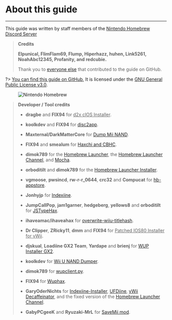# About this guide
---
This guide was written by staff members of the [Nintendo Homebrew Discord Server](https://discord.gg/C29hYvh)

> **Credits**
>
> **Elpunical, FlimFlam69, Flump, Hiperhazz, huhen, Link5261, NoahAbc12345, Profanity, and redcubie.**
>
> Thank you to [everyone else](https://github.com/hacks-guide/Guide-WiiU/graphs/contributors) that contributed to the guide on GitHub.

?> [You can find this guide on GitHub](https://github.com/hacks-guide/Guide-WiiU), It is licensed under the [GNU General Public License v3.0](https://github.com/hacks-guide/Guide-WiiU/blob/master/LICENSE).

<figure class="thumbnails">
    <img src="docs/assets/img/nh.jpg" alt="Nintendo Homebrew" title="Nintendo Homebrew">
</figure>

>
> **Developer / Tool credits**
>
> - **dragbe** and **FIX94** for <u>d2x cIOS Installer</u>.
>
> - **koolkdev** and **FIX94** for [disc2app](https://github.com/koolkdev/disc2app).
>
> - **Maxternal/DarkMatterCore** for [Dump Mii NAND](https://code.google.com/p/gbadev/).
>
> - **FIX94** and **smealum** for [Haxchi and CBHC](https://github.com/FIX94/haxchi).
>
> - **dimok789** for the [Homebrew Launcher](https://github.com/dimok789/homebrew_launcher), the [Homebrew Launcher Channel](https://github.com/dimok789/homebrew_launcher), and [Mocha](https://github.com/dimok789/mocha).
>
> - **orboditilt** and **dimok789** for the [Homebrew Launcher Installer](https://github.com/wiiu-env/homebrew_launcher_installer).
>
> - **vgmoose**, **pwsincd**, **rw-r-r_0644**, **crc32** and **Compucat** for [hb-appstore](https://github.com/vgmoose/hb-appstore).
>
> - **Jonhyjp** for [Indexiine](https://gbatemp.net/threads/indexiine-load-cfw-during-boot-and-offline-without-a-vc-ds-title.553681/).
>
> - **JumpCallPop**, **jam1garner**, **hedgeberg**, **yellows8** and **orboditilt** for [JSTypeHax](https://github.com/wiiu-env/JsTypeHax).
>
> - **ihaveamac/ihaveahax** for [overwrite-wiiu-titlehash](https://github.com/ihaveamac/overwrite-wiiu-titlehash).
>
> - **Dr Clipper**, **ZRicky11**, **dmm** and **FIX94** for <u>Patched IOS80 Installer for vWii</u>.
>
> - **djskual**, **Loadiine GX2 Team**, **Yardape** and **brienj** for [WUP Installer GX2](https://sourceforge.net/projects/wup-installer-gx2/).
>
> - **koolkdev** for [Wii U NAND Dumper](https://github.com/koolkdev/wiiu-nanddumper).
>
> - **dimok789** for [wupclient.py](https://github.com/dimok789/mocha/blob/master/ios_mcp/wupclient.py).
>
> - **FIX94** for [Wuphax](https://github.com/FIX94/wuphax).
>
> - **GaryOderNichts** for [Indexiine-Installer](https://github.com/GaryOderNichts/indexiine-installer), [UFDiine](https://github.com/GaryOderNichts/UFDiine), [vWii Decaffeinator](https://github.com/GaryOderNichts/vWii-Decaffeinator), and the fixed version of the [Homebrew Launcher Channel](https://github.com/GaryOderNichts/homebrew_launcher/).
>
> - **GabyPCgeeK** and **Ryuzaki-MrL** for [SaveMii mod](https://github.com/GabyPCgeeK/savemii).
>
